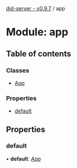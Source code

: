 [did-server - v0.9.7](../README.md) / app

# Module: app

## Table of contents

### Classes

- [App](../classes/app.app-1.md)

### Properties

- [default](app.md#default)

## Properties

### default

• **default**: [*App*](../classes/app.app-1.md)

